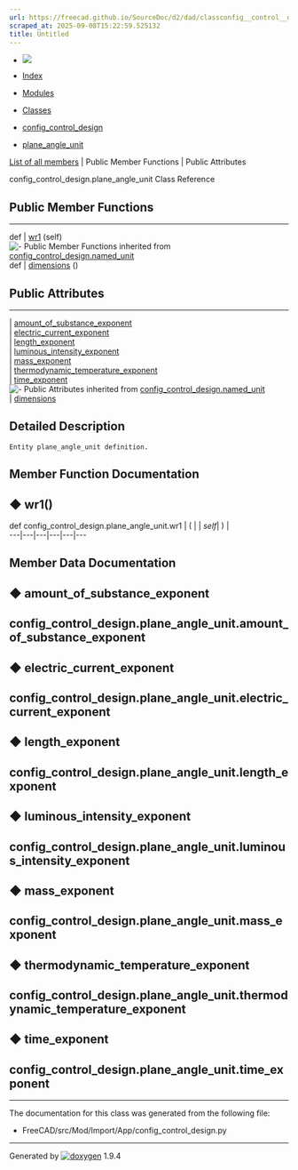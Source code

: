 ```yaml
---
url: https://freecad.github.io/SourceDoc/d2/dad/classconfig__control__design_1_1plane__angle__unit.html
scraped_at: 2025-09-08T15:22:59.525132
title: Untitled
---
```


  * [ ![](https://www.freecad.org/svg/logo-freecad.svg) ](https://freecadweb.org "FreeCAD")
  * [Index](../../index.html "Index")
  * [Modules](../../modules.html "Modules list")
  * [Classes](../../annotated.html "Annotated list")

  * [config_control_design](../../d4/d07/namespaceconfig__control__design.html)
  * [plane_angle_unit](../../d2/dad/classconfig__control__design_1_1plane__angle__unit.html)

[List of all members](../../d3/d16/classconfig__control__design_1_1plane__angle__unit-members.html) | Public Member Functions | Public Attributes

config_control_design.plane_angle_unit Class Reference

##  Public Member Functions  
  
---  
def | [wr1](../../d2/dad/classconfig__control__design_1_1plane__angle__unit.html#a299c0570d753062ec009646ccf5c2aa7) (self)  
![-](../../closed.png) Public Member Functions inherited from
[config_control_design.named_unit](../../d1/d8c/classconfig__control__design_1_1named__unit.html)  
def | [dimensions](../../d1/d8c/classconfig__control__design_1_1named__unit.html#a0626f8d962e4f629ec777f81d3fa2587) ()  
  
##  Public Attributes  
  
---  
|
[amount_of_substance_exponent](../../d2/dad/classconfig__control__design_1_1plane__angle__unit.html#a8e36010ccfb7043da68be4749d82dee4)  
|
[electric_current_exponent](../../d2/dad/classconfig__control__design_1_1plane__angle__unit.html#a0b6c703c479479899245514610ddd960)  
|
[length_exponent](../../d2/dad/classconfig__control__design_1_1plane__angle__unit.html#aab96de667a8e85e65e83678e9fe79528)  
|
[luminous_intensity_exponent](../../d2/dad/classconfig__control__design_1_1plane__angle__unit.html#a375883621cf48f2c77a94b18ad34d8f3)  
|
[mass_exponent](../../d2/dad/classconfig__control__design_1_1plane__angle__unit.html#ac154d555c4eb8cf4bf47a384badc14bc)  
|
[thermodynamic_temperature_exponent](../../d2/dad/classconfig__control__design_1_1plane__angle__unit.html#ac85ea18704f5820071b3553f5b52fc10)  
|
[time_exponent](../../d2/dad/classconfig__control__design_1_1plane__angle__unit.html#ac64fbd80557b529fefb00ad6018bd6ed)  
![-](../../closed.png) Public Attributes inherited from
[config_control_design.named_unit](../../d1/d8c/classconfig__control__design_1_1named__unit.html)  
|
[dimensions](../../d1/d8c/classconfig__control__design_1_1named__unit.html#a24078263275a1f9f1d5017e44af86b1a)  
  
## Detailed Description

    
    
    Entity plane_angle_unit definition.

## Member Function Documentation

## ◆ wr1()

def config_control_design.plane_angle_unit.wr1  | ( |  | _self_| ) |   
---|---|---|---|---|---  
  
## Member Data Documentation

## ◆ amount_of_substance_exponent

config_control_design.plane_angle_unit.amount_of_substance_exponent  
---  
  
## ◆ electric_current_exponent

config_control_design.plane_angle_unit.electric_current_exponent  
---  
  
## ◆ length_exponent

config_control_design.plane_angle_unit.length_exponent  
---  
  
## ◆ luminous_intensity_exponent

config_control_design.plane_angle_unit.luminous_intensity_exponent  
---  
  
## ◆ mass_exponent

config_control_design.plane_angle_unit.mass_exponent  
---  
  
## ◆ thermodynamic_temperature_exponent

config_control_design.plane_angle_unit.thermodynamic_temperature_exponent  
---  
  
## ◆ time_exponent

config_control_design.plane_angle_unit.time_exponent  
---  
  
* * *

The documentation for this class was generated from the following file:

  * FreeCAD/src/Mod/Import/App/config_control_design.py

* * *

Generated by
[![doxygen](../../doxygen.svg)](https://www.doxygen.org/index.html) 1.9.4

